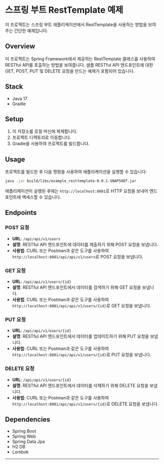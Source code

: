 # 스프링 부트 RestTemplate 예제

이 프로젝트는 스프링 부트 애플리케이션에서 RestTemplate을 사용하는 방법을 보여주는 간단한 예제입니다.

## Overview

이 프로젝트는 Spring Framework에서 제공하는 RestTemplate 클래스를 사용하여 RESTful API를 호출하는 방법을 보여줍니다. 샘플 RESTful API 엔드포인트에 대한 GET, POST, PUT 및 DELETE 요청을 만드는 예제가 포함되어
있습니다.

## Stack

- Java 17
- Gradle

## Setup

1. 이 저장소를 로컬 머신에 복제합니다.
2. 프로젝트 디렉토리로 이동합니다.
3. Gradle을 사용하여 프로젝트를 빌드합니다.

## Usage

프로젝트를 빌드한 후 다음 명령을 사용하여 애플리케이션을 실행할 수 있습니다:

```bash
java -jar build/libs/example_resttemplate-0.0.1-SNAPSHOT.jar
```

애플리케이션이 실행된 후에는 `http://localhost:8081`로 HTTP 요청을 보내어 엔드포인트에 액세스할 수 있습니다.

## Endpoints

### POST 요청

- **URL**: `/api/api/v1/users`
- **설명**: RESTful API 엔드포인트에 데이터를 제출하기 위해 POST 요청을 보냅니다.
- **사용법**: CURL 또는 Postman과 같은 도구를 사용하여 `http://localhost:8081/api/api/v1/users`로 POST 요청을 보냅니다.

### GET 요청

- **URL**: `/api/api/v1/users/{id}`
- **설명**: RESTful API 엔드포인트에서 데이터를 검색하기 위해 GET 요청을 보냅니다.
- **사용법**: CURL 또는 Postman과 같은 도구를 사용하여 `http://localhost:8081/api/api/v1/users/{id}`로 GET 요청을 보냅니다.

### PUT 요청

- **URL**: `/api/api/v1/users/{id}`
- **설명**: RESTful API 엔드포인트에서 데이터를 업데이트하기 위해 PUT 요청을 보냅니다.
- **사용법**: CURL 또는 Postman과 같은 도구를 사용하여 `http://localhost:8081/api/api/v1/users/{id}`로 PUT 요청을 보냅니다.

### DELETE 요청

- **URL**: `/api/api/v1/users/{id}`
- **설명**: RESTful API 엔드포인트에서 데이터를 삭제하기 위해 DELETE 요청을 보냅니다.
- **사용법**: CURL 또는 Postman과 같은 도구를 사용하여 `http://localhost:8081/api/api/v1/users/{id}`로 DELETE 요청을 보냅니다.

## Dependencies

- Spring Boot
- Spring Web
- Spring Data Jpa
- H2 DB
- Lombok

---
